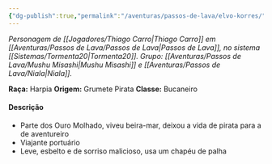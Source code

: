```yaml
---
{"dg-publish":true,"permalink":"/aventuras/passos-de-lava/elvo-korres/"}
---
```


*Personagem de [[Jogadores/Thiago Carro\|Thiago Carro]] em [[Aventuras/Passos de Lava/Passos de Lava\|Passos de Lava]], no sistema [[Sistemas/Tormenta20\|Tormenta20]].*
*Grupo: [[Aventuras/Passos de Lava/Mushu Misashi\|Mushu Misashi]] e [[Aventuras/Passos de Lava/Niala\|Niala]].*

**Raça:** Harpia
**Origem:** Grumete Pirata
**Classe:** Bucaneiro

#### Descrição
- Parte dos Ouro Molhado, viveu beira-mar, deixou a vida de pirata para a de aventureiro
- Viajante portuário
- Leve, esbelto e de sorriso malicioso, usa um chapéu de palha


